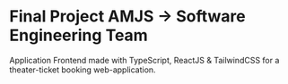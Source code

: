 # Final Project AMJS -> Software Engineering Team

Application Frontend made with TypeScript, ReactJS & TailwindCSS for a theater-ticket booking web-application.
